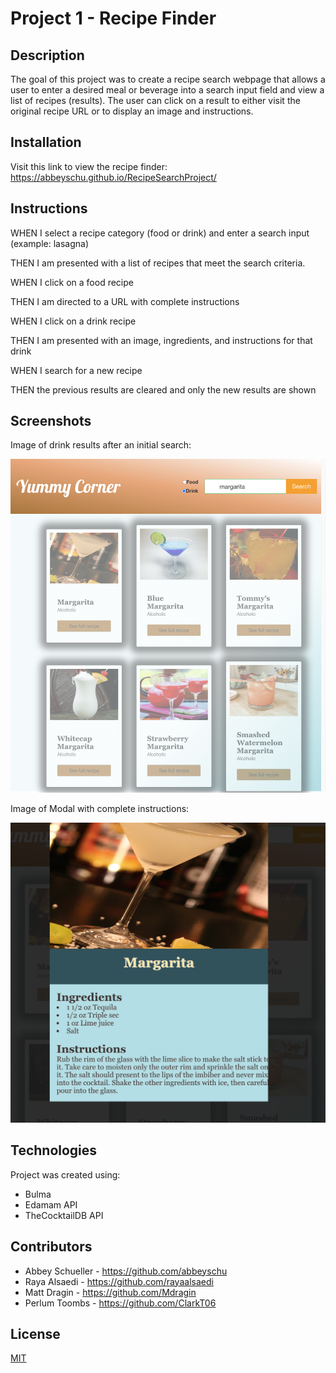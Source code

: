 # Project 1 - Recipe Finder

## Description

The goal of this project was to create a recipe search webpage that allows a user to enter a desired meal or beverage into a search input field and view a list of recipes (results). The user can click on a result to either visit the original recipe URL or to display an image and instructions.

## Installation

Visit this link to view the recipe finder: https://abbeyschu.github.io/RecipeSearchProject/

## Instructions

WHEN I select a recipe category (food or drink) and enter a search input (example: lasagna)

THEN I am presented with a list of recipes that meet the search criteria.

WHEN I click on a food recipe

THEN I am directed to a URL with complete instructions

WHEN I click on a drink recipe

THEN I am presented with an image, ingredients, and instructions for that drink

WHEN I search for a new recipe

THEN the previous results are cleared and only the new results are shown

## Screenshots

Image of drink results after an initial search:

![Image of Results Page](Assets/Images/SearchResults.png)

Image of Modal with complete instructions:

![Image of Modal](Assets/Images/DrinkModal.png)


## Technologies

Project was created using:
* Bulma
* Edamam API
* TheCocktailDB API

## Contributors 

* Abbey Schueller - https://github.com/abbeyschu 
* Raya Alsaedi - https://github.com/rayaalsaedi 
* Matt Dragin - https://github.com/Mdragin 
* Perlum Toombs - https://github.com/ClarkT06 


## License 

[MIT](https://github.com/abbeyschu/RecipeSearchProject/raw/main/assets/license.txt)

